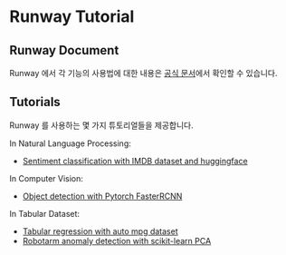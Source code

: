# Runway Tutorial
## Runway Document
Runway 에서 각 기능의 사용법에 대한 내용은 [공식 문서](https://docs.mrxrunway.ai/docs)에서 확인할 수 있습니다.

## Tutorials

Runway 를 사용하는 몇 가지 튜토리얼들을 제공합니다.

In Natural Language Processing:
- [Sentiment classification with IMDB dataset and huggingface](sentiment_classification_with_huggingface/README.md)

In Computer Vision:
- [Object detection with Pytorch FasterRCNN](object_detection/README.md)

In Tabular Dataset:
- [Tabular regression with auto mpg dataset](auto_mpg/regression/README.md)
- [Robotarm anomaly detection with scikit-learn PCA](robotarm_anomaly_detection/README.md)
